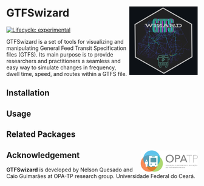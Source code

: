 # GTFSwizard <img align="right" src="GTFSwizard_logo.png?raw=true" alt="logo" width="180">
[![Lifecycle:
experimental](https://lifecycle.r-lib.org/articles/figures/lifecycle-experimental.svg)](https://lifecycle.r-lib.org/articles/stages.html)

GTFSwizard is a set of tools for visualizing and manipulating General Feed Transit Specification files (GTFS). Its main purpose is to provide researchers and practitioners a seamless and easy way to simulate changes in frequency, dwell time, speed, and routes within a GTFS file.

## Installation

## Usage

## Related Packages

## Acknowledgement <a href="https://www.ipea.gov.br"><img align="right" src="opatp.png" alt="OPA-TP" width="150" /></a>
**GTFSwizard** is developed by Nelson Quesado and Caio Guimarães at OPA-TP research group.
Universidade Federal do Ceará.
